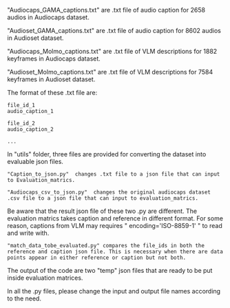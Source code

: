 "Audiocaps_GAMA_captions.txt" are .txt file of audio caption for 2658 audios in Audiocaps dataset.

"Audioset_GAMA_captions.txt" are .txt file of audio caption for 8602 audios in Audioset dataset.

"Audiocaps_Molmo_captions.txt" are .txt file of VLM descriptions for 1882 keyframes in Audiocaps dataset.

"Audioset_Molmo_captions.txt" are .txt file of VLM descriptions for 7584 keyframes in Audioset dataset.



The format of these .txt file are:

	file_id_1
	audio_caption_1
	
	file_id_2
	audio_caption_2
	
	...

In "utils" folder, three files are provided for converting the dataset into evaluable json files.

	"Caption_to_json.py"  changes .txt file to a json file that can input to Evaluation_matrics.
	
	"Audiocaps_csv_to_json.py"  changes the original audiocaps dataset .csv file to a json file that can input to evaluation_matrics.

Be aware that the result json file of these two .py are different. The evaluation matrics takes caption and reference in different format.
For some reason, captions from VLM may requires " encoding='ISO-8859-1' " to read and write with.

	"match_data_tobe_evaluated.py" compares the file_ids in both the reference and caption json file. This is necessary when there are data points appear in either reference or caption but not both. 
The output of the code are two "temp" json files that are ready to be put inside evaluation matrices.

In all the .py files, please change the input and output file names according to the need.
